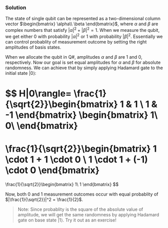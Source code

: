 ﻿### Solution

The state of single qubit can be represented as a two-dimensional column vector $\begin{bmatrix} \alpha\\ \beta \end{bmatrix}$, where $\alpha$ and $\beta$ are complex numbers that satisfy $|\alpha|^2 + |\beta|^2 = 1$. When we measure the qubit, we get either 0 with probability $|\alpha|^2$ or 1 with probability $|\beta|^2$. Essentially we can control probablity of measurement outcome by setting the right amplitudes of basis states. 

When we allocate the qubit in Q#, amplitudes $\alpha$ and $\beta$ are 1 and 0, respectively. Now our goal is set equal amplitudes for $\alpha$ and $\beta$ for absolute randomness. We can achieve that by simply applying Hadamard gate to the initial state $|0\rangle$:

$$
H|0\rangle=
\frac{1}{\sqrt{2}}\begin{bmatrix}
   1 & 1 \\
   1 & -1
  \end{bmatrix}
 \begin{bmatrix}
   1\\
   0\\
  \end{bmatrix}
=
\frac{1}{\sqrt{2}}\begin{bmatrix}
   1 \cdot 1 + 1 \cdot 0 \\
   1 \cdot 1 + (-1) \cdot 0
  \end{bmatrix}
=
  \frac{1}{\sqrt{2}}\begin{bmatrix}
   1\\
   1
  \end{bmatrix}
$$

Now, both 0 and 1 measurement outcomes occur with equal probablity of $|\frac{1}{\sqrt{2}}|^2 = \frac{1}{2}$.

> Note: Since probablity is the square of the absolute value of amplitude, we will get the same randomness by applying Hadamard gate on base state $|1\rangle$. Try it out as an exercise!
